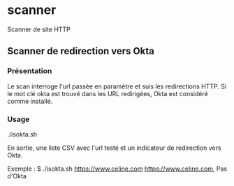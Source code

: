 # scanner
Scanner de site HTTP 

## Scanner de redirection vers Okta

### Présentation
Le scan interroge l'url passée en paramètre et suis les redirections HTTP. Si le mot clé okta est trouvé dans les URL redirigées, Okta est considéré comme installé.

### Usage
./isokta.sh <url>

En sortie, une liste CSV avec l'url testé et un indicateur de redirection vers Okta.

Exemple : 
$ ./isokta.sh https://www.celine.com
https://www.celine.com, Pas d'Okta
